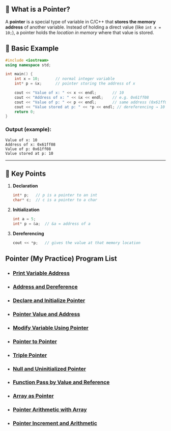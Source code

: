 ## 🔹 What is a Pointer?

A **pointer** is a special type of variable in C/C++ that **stores the memory address** of another variable.
Instead of holding a direct value (like `int x = 10;`), a pointer holds the *location in memory* where that value is stored.


## 🔹 Basic Example

```cpp
#include <iostream>
using namespace std;

int main() {
    int x = 10;       // normal integer variable
    int* p = &x;      // pointer storing the address of x

    cout << "Value of x: " << x << endl;       // 10
    cout << "Address of x: " << &x << endl;    // e.g. 0x61ff08
    cout << "Value of p: " << p << endl;       // same address (0x61ff08)
    cout << "Value stored at p: " << *p << endl; // dereferencing → 10
    return 0;
}
```

### Output (example):

```
Value of x: 10
Address of x: 0x61ff08
Value of p: 0x61ff08
Value stored at p: 10
```

---

## 🔹 Key Points

1. **Declaration**

   ```cpp
   int* p;   // p is a pointer to an int
   char* c;  // c is a pointer to a char
   ```
2. **Initialization**

   ```cpp
   int a = 5;
   int* p = &a;  // &a = address of a
   ```
3. **Dereferencing**

   ```cpp
   cout << *p;   // gives the value at that memory location
   ```

## Pointer (My Practice) Program List

- ### [Print Variable Address](https://github.com/rudrakaiser/DSA/blob/main/01_Basics/Pointer/Programs/a_-_Print_variable_address.cpp)
- ### [Address and Dereference](https://github.com/rudrakaiser/DSA/blob/main/01_Basics/Pointer/Programs/b_-_Address_and_dereference.cpp)
- ### [Declare and Initialize Pointer](https://github.com/rudrakaiser/DSA/blob/main/01_Basics/Pointer/Programs/c_-_Declare_and_initialize_pointer.cpp.cpp)
- ### [Pointer Value and Address](https://github.com/rudrakaiser/DSA/blob/main/01_Basics/Pointer/Programs/d_-_Pointer_value_and_address.cpp)
- ### [Modify Variable Using Pointer](https://github.com/rudrakaiser/DSA/blob/main/01_Basics/Pointer/Programs/e_-_Modify_variable_using_pointer.cpp)
- ### [Pointer to Pointer](https://github.com/rudrakaiser/DSA/blob/main/01_Basics/Pointer/Programs/f_-_Pointer_to_pointer.cpp)
- ### [Triple Pointer](https://github.com/rudrakaiser/DSA/blob/main/01_Basics/Pointer/Programs/g_-_Triple_pointer.cpp)
- ### [Null and Uninitialized Pointer](https://github.com/rudrakaiser/DSA/blob/main/01_Basics/Pointer/Programs/h_-_Null_pointer.cpp)
- ### [Function Pass by Value and Reference](https://github.com/rudrakaiser/DSA/blob/main/01_Basics/Pointer/Programs/i_-_Pass_by_value_and_reference.cpp)
- ### [Array as Pointer](https://github.com/rudrakaiser/DSA/blob/main/01_Basics/Pointer/Programs/j_-_Array_as_pointer.cpp)
- ### [Pointer Arithmetic with Array](https://github.com/rudrakaiser/DSA/blob/main/01_Basics/Pointer/Programs/k_-_Pointer_arithmetic_with_array.cpp)
- ### [Pointer Increment and Arithmetic](https://github.com/rudrakaiser/DSA/blob/main/01_Basics/Pointer/Programs/l_-_Pointer_increment_and_arithmetic.cpp)
